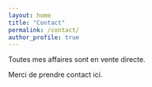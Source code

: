 ```yaml
---
layout: home
title: "Contact"
permalink: /contact/
author_profile: true
---
```


Toutes mes affaires sont en vente directe.

Merci de prendre contact ici.

